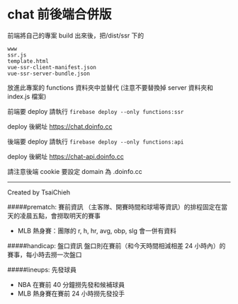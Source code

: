 # chat 前後端合併版

前端將自己的專案 build 出來後，把/dist/ssr 下的

```
www
ssr.js
template.html
vue-ssr-client-manifest.json
vue-ssr-server-bundle.json
```

放進此專案的 functions 資料夾中並替代
(注意不要替換掉 server 資料夾和 index.js 檔案)

前端要 deploy 請執行
`firebase deploy --only functions:ssr`

deploy 後網址 https://chat.doinfo.cc

後端要 deploy 請執行
`firebase deploy --only functions:api`

deploy 後網址 https://chat-api.doinfo.cc

請注意後端 cookie 要設定 domain 為 .doinfo.cc

---

Created by TsaiChieh

#####prematch: 賽前資訊
（主客隊、開賽時間和球場等資訊）的排程固定在當天的凌晨五點，會撈取明天的賽事

- MLB 熱身賽：團隊的 r, h, hr, avg, obp, slg 會一併有資料

#####handicap: 盤口資訊
盤口則在賽前（和今天時間相減相差 24 小時內）的賽事，每小時去撈一次盤口

#####lineups: 先發球員

- NBA 在賽前 40 分鐘撈先發和候補球員
- MLB 熱身賽在賽前 24 小時撈先發投手
